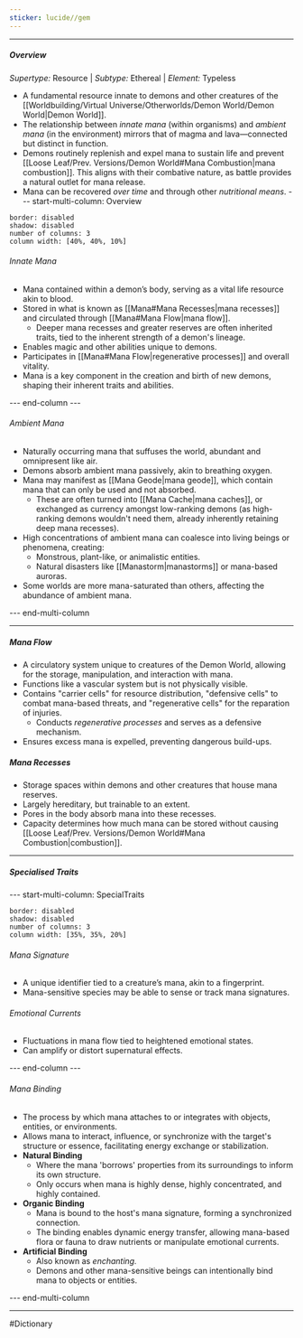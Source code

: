 ```yaml
---
sticker: lucide//gem
---
```


---
##### Overview
*Supertype:* Resource | *Subtype:* Ethereal | *Element:* Typeless

- A fundamental resource innate to demons and other creatures of the [[Worldbuilding/Virtual Universe/Otherworlds/Demon World/Demon World|Demon World]].
- The relationship between *innate mana* (within organisms) and *ambient mana* (in the environment) mirrors that of magma and lava—connected but distinct in function.
- Demons routinely replenish and expel mana to sustain life and prevent [[Loose Leaf/Prev. Versions/Demon World#Mana Combustion|mana combustion]]. This aligns with their combative nature, as battle provides a natural outlet for mana release.
- Mana can be recovered *over time* and through other *nutritional means*.
--- start-multi-column: Overview
```column-settings
border: disabled
shadow: disabled
number of columns: 3
column width: [40%, 40%, 10%]
```

###### Innate Mana
- Mana contained within a demon’s body, serving as a vital life resource akin to blood.
- Stored in what is known as [[Mana#Mana Recesses|mana recesses]] and circulated through [[Mana#Mana Flow|mana flow]].
	- Deeper mana recesses and greater reserves are often inherited traits, tied to the inherent strength of a demon's lineage.
- Enables magic and other abilities unique to demons.
- Participates in [[Mana#Mana Flow|regenerative processes]] and overall vitality.
- Mana is a key component in the creation and birth of new demons, shaping their inherent traits and abilities.

--- end-column ---

###### Ambient Mana
- Naturally occurring mana that suffuses the world, abundant and omnipresent like air.
- Demons absorb ambient mana passively, akin to breathing oxygen.
- Mana may manifest as [[Mana Geode|mana geode]], which contain mana that can only be used and not absorbed.
	- These are often turned into [[Mana Cache|mana caches]], or exchanged as currency amongst low-ranking demons (as high-ranking demons wouldn't need them, already inherently retaining deep mana recesses).
- High concentrations of ambient mana can coalesce into living beings or phenomena, creating:
	- Monstrous, plant-like, or animalistic entities.
	- Natural disasters like [[Manastorm|manastorms]] or mana-based auroras.
- Some worlds are more mana-saturated than others, affecting the abundance of ambient mana.

--- end-multi-column

----
##### Mana Flow
- A circulatory system unique to creatures of the Demon World, allowing for the storage, manipulation, and interaction with mana.
- Functions like a vascular system but is not physically visible.
- Contains "carrier cells" for resource distribution, "defensive cells" to combat mana-based threats, and "regenerative cells" for the reparation of injuries.
	- Conducts *regenerative processes* and serves as a defensive mechanism.
- Ensures excess mana is expelled, preventing dangerous build-ups.

##### Mana Recesses
- Storage spaces within demons and other creatures that house mana reserves.
- Largely hereditary, but trainable to an extent.
- Pores in the body absorb mana into these recesses.
- Capacity determines how much mana can be stored without causing [[Loose Leaf/Prev. Versions/Demon World#Mana Combustion|combustion]].


---
##### Specialised Traits
--- start-multi-column: SpecialTraits
```column-settings
border: disabled
shadow: disabled
number of columns: 3
column width: [35%, 35%, 20%]
```

###### Mana Signature
- A unique identifier tied to a creature’s mana, akin to a fingerprint.
- Mana-sensitive species may be able to sense or track mana signatures.
###### Emotional Currents
- Fluctuations in mana flow tied to heightened emotional states.
- Can amplify or distort supernatural effects.

--- end-column ---

###### Mana Binding
- The process by which mana attaches to or integrates with objects, entities, or environments.
- Allows mana to interact, influence, or synchronize with the target's structure or essence, facilitating energy exchange or stabilization.
- **Natural Binding**
	- Where the mana 'borrows' properties from its surroundings to inform its own structure.
	- Only occurs when mana is highly dense, highly concentrated, and highly contained.
- **Organic Binding**
	- Mana is bound to the host's mana signature, forming a synchronized connection.
	- The binding enables dynamic energy transfer, allowing mana-based flora or fauna to draw nutrients or manipulate emotional currents.
- **Artificial Binding**
	- Also known as *enchanting.*
	- Demons and other mana-sensitive beings can intentionally bind mana to objects or entities.

--- end-multi-column

---
#Dictionary 